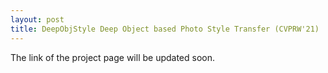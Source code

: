 ```yaml
---
layout: post
title: DeepObjStyle Deep Object based Photo Style Transfer (CVPRW'21)
---
```


The link of the project page will be updated soon.
